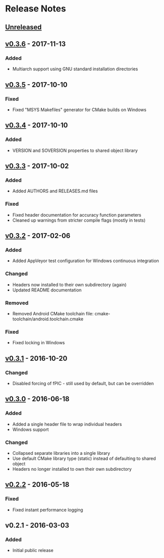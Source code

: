 # Release Notes

## [Unreleased]


## [v0.3.6] - 2017-11-13
### Added

* Multiarch support using GNU standard installation directories


## [v0.3.5] - 2017-10-10
### Fixed

* Fixed "MSYS Makefiles" generator for CMake builds on Windows


## [v0.3.4] - 2017-10-10
### Added

* VERSION and SOVERSION properties to shared object library


## [v0.3.3] - 2017-10-02
### Added

* Added AUTHORS and RELEASES.md files

### Fixed

* Fixed header documentation for accuracy function parameters
* Cleaned up warnings from stricter compile flags (mostly in tests)


## [v0.3.2] - 2017-02-06
### Added

* Added AppVeyor test configuration for Windows continuous integration

### Changed

* Headers now installed to their own subdirectory (again)
* Updated README documentation

### Removed

* Removed Android CMake toolchain file: cmake-toolchain/android.toolchain.cmake

### Fixed

* Fixed locking in Windows


## [v0.3.1] - 2016-10-20
### Changed

* Disabled forcing of fPIC - still used by default, but can be overridden


## [v0.3.0] - 2016-06-18
### Added

* Added a single header file to wrap individual headers
* Windows support

### Changed

* Collapsed separate libraries into a single library
* Use default CMake library type (static) instead of defaulting to shared object
* Headers no longer installed to own their own subdirectory


## [v0.2.2] - 2016-05-18
### Fixed

* Fixed instant performance logging


## v0.2.1 - 2016-03-03
### Added

* Initial public release


[Unreleased]: https://github.com/libheartbeats/heartbeats-simple/compare/v0.3.6...HEAD
[v0.3.6]: https://github.com/libheartbeats/heartbeats-simple/compare/v0.3.5...v0.3.6
[v0.3.5]: https://github.com/libheartbeats/heartbeats-simple/compare/v0.3.4...v0.3.5
[v0.3.4]: https://github.com/libheartbeats/heartbeats-simple/compare/v0.3.3...v0.3.4
[v0.3.3]: https://github.com/libheartbeats/heartbeats-simple/compare/v0.3.2...v0.3.3
[v0.3.2]: https://github.com/libheartbeats/heartbeats-simple/compare/v0.3.1...v0.3.2
[v0.3.1]: https://github.com/libheartbeats/heartbeats-simple/compare/v0.3.0...v0.3.1
[v0.3.0]: https://github.com/libheartbeats/heartbeats-simple/compare/v0.2.2...v0.3.0
[v0.2.2]: https://github.com/libheartbeats/heartbeats-simple/compare/v0.2.1...v0.2.2
